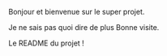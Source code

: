 Bonjour et bienvenue sur le super projet.

Je ne sais pas quoi dire de plus
Bonne visite.

Le README du projet !


